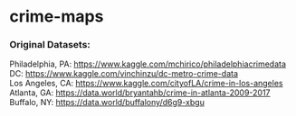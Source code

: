 # crime-maps

### Original Datasets:
Philadelphia, PA:
https://www.kaggle.com/mchirico/philadelphiacrimedata
</br>
DC:
https://www.kaggle.com/vinchinzu/dc-metro-crime-data
</br>
Los Angeles, CA:
https://www.kaggle.com/cityofLA/crime-in-los-angeles
</br>
Atlanta, GA:
https://data.world/bryantahb/crime-in-atlanta-2009-2017
</br>
Buffalo, NY:
https://data.world/buffalony/d6g9-xbgu
